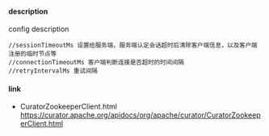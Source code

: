 #### description

config description

```
//sessionTimeoutMs 设置给服务端，服务端认定会话超时后清除客户端信息，以及客户端注册的临时节点等
//connectionTimeoutMs 客户端判断连接是否超时的时间间隔
//retryIntervalMs 重试间隔
```

#### link

- CuratorZookeeperClient.html https://curator.apache.org/apidocs/org/apache/curator/CuratorZookeeperClient.html

